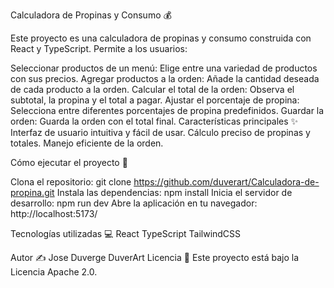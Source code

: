 
Calculadora de Propinas y Consumo 💰

Este proyecto es una calculadora de propinas y consumo construida con React y TypeScript. Permite a los usuarios:

Seleccionar productos de un menú: Elige entre una variedad de productos con sus precios.
Agregar productos a la orden: Añade la cantidad deseada de cada producto a la orden.
Calcular el total de la orden: Observa el subtotal, la propina y el total a pagar.
Ajustar el porcentaje de propina: Selecciona entre diferentes porcentajes de propina predefinidos.
Guardar la orden: Guarda la orden con el total final.
Características principales ✨
Interfaz de usuario intuitiva y fácil de usar.
Cálculo preciso de propinas y totales.
Manejo eficiente de la orden.

Cómo ejecutar el proyecto 🚀

Clona el repositorio: git clone https://github.com/duverart/Calculadora-de-propina.git
Instala las dependencias: npm install
Inicia el servidor de desarrollo: npm run dev
Abre la aplicación en tu navegador: http://localhost:5173/


Tecnologías utilizadas 💻
React
TypeScript
TailwindCSS



Autor ✍️
Jose Duverge DuverArt
Licencia 📄
Este proyecto está bajo la Licencia  Apache 2.0.